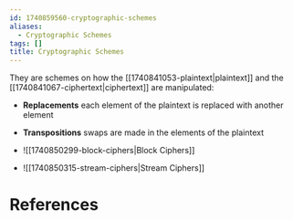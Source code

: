 ```yaml
---
id: 1740859560-cryptographic-schemes
aliases:
  - Cryptographic Schemes
tags: []
title: Cryptographic Schemes
---
```


They are schemes on how the [[1740841053-plaintext|plaintext]] and the 
[[1740841067-ciphertext|ciphertext]] are manipulated:
- **Replacements** each element of the plaintext is replaced with another element
- **Transpositions** swaps are made in the elements of the plaintext

- ![[1740850299-block-ciphers|Block Ciphers]]
- ![[1740850315-stream-ciphers|Stream Ciphers]]


# References
